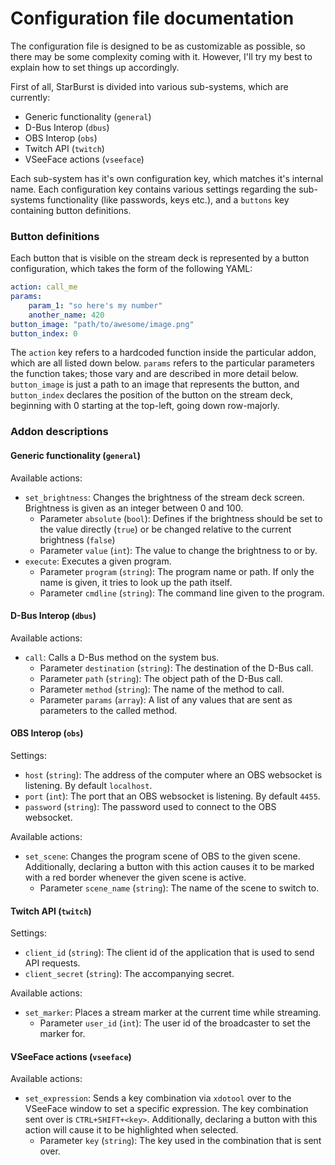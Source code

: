 # Configuration file documentation

The configuration file is designed to be as customizable as possible, so there may be some complexity coming with it. However, I'll try my best to explain how to set things up accordingly.

First of all, StarBurst is divided into various sub-systems, which are currently:
- Generic functionality (`general`)
- D-Bus Interop (`dbus`)
- OBS Interop (`obs`)
- Twitch API (`twitch`)
- VSeeFace actions (`vseeface`)

Each sub-system has it's own configuration key, which matches it's internal name. Each configuration key contains various settings regarding the sub-systems functionality (like passwords, keys etc.), and a `buttons` key containing button definitions.

### Button definitions
Each button that is visible on the stream deck is represented by a button configuration, which takes the form of the following YAML:

```yaml
action: call_me
params:
    param_1: "so here's my number"
    another_name: 420
button_image: "path/to/awesome/image.png"
button_index: 0
```

The `action` key refers to a hardcoded function inside the particular addon, which are all listed down below. `params` refers to the particular parameters the function takes; those vary and are described in more detail below. `button_image` is just a path to an image that represents the button, and `button_index` declares the position of the button on the stream deck, beginning with 0 starting at the top-left, going down row-majorly.

### Addon descriptions

#### Generic functionality (`general`)

Available actions:

- `set_brightness`: Changes the brightness of the stream deck screen. Brightness is given as an integer between 0 and 100.
    - Parameter `absolute` (`bool`): Defines if the brightness should be set to the value directly (`true`) or be changed relative to the current brightness (`false`)
    - Parameter `value` (`int`): The value to change the brightness to or by.
- `execute`: Executes a given program.
    - Parameter `program` (`string`): The program name or path. If only the name is given, it tries to look up the path itself.
    - Parameter `cmdline` (`string`): The command line given to the program.


#### D-Bus Interop (`dbus`)

Available actions:

- `call`: Calls a D-Bus method on the system bus.
    - Parameter `destination` (`string`): The destination of the D-Bus call.
    - Parameter `path` (`string`): The object path of the D-Bus call.
    - Parameter `method` (`string`): The name of the method to call.
    - Parameter `params` (`array`): A list of any values that are sent as parameters to the called method.


#### OBS Interop (`obs`)

Settings:

- `host` (`string`): The address of the computer where an OBS websocket is listening. By default `localhost`.
- `port` (`int`): The port that an OBS websocket is listening. By default `4455`.
- `password` (`string`): The password used to connect to the OBS websocket.

Available actions:

- `set_scene`: Changes the program scene of OBS to the given scene. Additionally, declaring a button with this action causes it to be marked with a red border whenever the given scene is active.
    - Parameter `scene_name` (`string`): The name of the scene to switch to.

#### Twitch API (`twitch`)

Settings:

- `client_id` (`string`): The client id of the application that is used to send API requests.
- `client_secret` (`string`): The accompanying secret.

Available actions:

- `set_marker`: Places a stream marker at the current time while streaming.
    - Parameter `user_id` (`int`): The user id of the broadcaster to set the marker for.

#### VSeeFace actions (`vseeface`)

Available actions:

- `set_expression`: Sends a key combination via `xdotool` over to the VSeeFace window to set a specific expression. The key combination sent over is `CTRL+SHIFT+<key>`. Additionally, declaring a button with this action will cause it to be highlighted when selected.
    - Parameter `key` (`string`): The key used in the combination that is sent over.